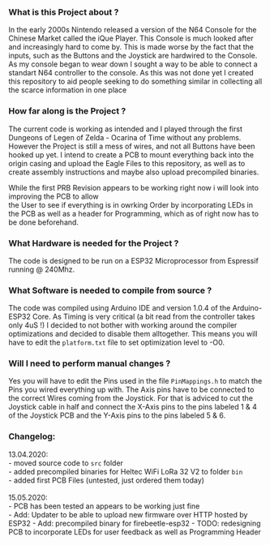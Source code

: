 ### What is this Project about ?

In the early 2000s Nintendo released a version of the N64 Console for the Chinese Market called the iQue Player. This Console is much looked after and increasingly hard to come by.
This is made worse by the fact that the inputs, such as the Buttons and the Joystick are hardwired to the Console. As my console began to wear down I sought a way to be able to connect a standart N64 controller to the console. As this was not done yet I created this repository to aid people seeking to do something similar in collecting all the scarce information in one place

### How far along is the Project ?

The current code is working as intended and I played through the first Dungeons of Legen of Zelda - Ocarina of Time without any problems. However the Project is still a mess of wires, and not all Buttons have been hooked up yet. I intend to create a PCB to mount everything back into the origin casing and upload the Eagle Files to this repository, as well as to create assembly instructions and maybe also upload precompiled binaries.

While the first PRB Revision appears to be working right now i will look into improving the PCB to allow <br/>
the User to see if everything is in owrking Order by incorporating LEDs in the PCB as well as a header for 
Programming, which as of right now has to be done beforehand.

### What Hardware is needed for the Project ?

The code is designed to be run on a ESP32 Microprocessor from Espressif running @ 240Mhz.

### What Software is needed to compile from source ?

The code was compiled using Arduino IDE and version 1.0.4 of the Arduino-ESP32 Core.
As Timing is very critical (a bit read from the controller takes only 4uS !) I decided to not bother with working around the compiler optimizations and decided to disable them alltogether. This means you will have to edit the `platform.txt` file to set optimization level to -O0.

### Will I need to perform manual changes ?

Yes you will have to edit the Pins used in the file `PinMappings.h` to match the Pins you wired everything up with. The Axis pins have to be connected to the correct Wires coming from the Joystick. For that is adviced to cut the Joystick cable in half and connect the X-Axis pins to the pins labeled 1 & 4 of the Joystick PCB and the Y-Axis pins to the pins labeled 5 & 6.

### Changelog:

13.04.2020:<br/>
	- moved source code to `src` folder<br/>
	- added precompiled binaries for Heltec WiFi LoRa 32 V2 to folder `bin`<br/>
	- added first PCB Files (untested, just ordered them today) <br/>
<br/>
15.05.2020: <br/>
	- PCB has been tested an appears to be working just fine<br/>
	- Add: Updater to be able to upload new firmware over HTTP hosted by ESP32
	- Add: precompiled binary for firebeetle-esp32
	- TODO: redesigning PCB to incorporate LEDs for user feedback as well as Programming Header<br/>
<br/> 
